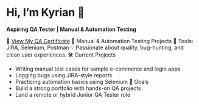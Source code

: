 # Hi, I’m Kyrian 👋 

**Aspiring QA Tester | Manual & Automation Testing** 

📄 [View My QA Certificate](QA.Testercertificate.pdf) 
🧪 Manual & Automation Testing Projects 
🔧 Tools: JIRA, Selenium, Postman 
💡 Passionate about quality, bug-hunting, and clean user experiences. 
 🛠️ Current Projects 
- Writing manual test cases for sample e-commerce and login apps 
- Logging bugs using JIRA-style reports 
- Practicing automation basics using Selenium 
 🚀 Goals 
- Build a strong portfolio with hands-on QA projects 
- Land a remote or hybrid Junior QA Tester role 
